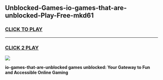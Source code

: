 
## Unblocked-Games-io-games-that-are-unblocked-Play-Free-mkd61
<h3>
<a href="https://premium76.site?title=io-games-that-are-unblocked&ref=15A">CLICK TO PLAY</a></h3>
<hr>

<h3>
<a href="https://premium76.site?title=io-games-that-are-unblocked&ref=15A">CLICK 2 PLAY</a>
  
</h3>

<a href="https://premium76.site?title=io-games-that-are-unblocked&ref=15A"><img src="https://clearcache.store/games.png"></a>


**io-games-that-are-unblocked games unblocked: Your Gateway to Fun and Accessible Online Gaming**
